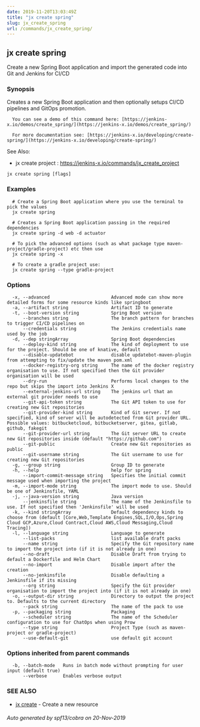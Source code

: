 ```yaml
---
date: 2019-11-20T13:03:49Z
title: "jx create spring"
slug: jx_create_spring
url: /commands/jx_create_spring/
---
```

## jx create spring

Create a new Spring Boot application and import the generated code into Git and Jenkins for CI/CD

### Synopsis

Creates a new Spring Boot application and then optionally setups CI/CD pipelines and GitOps promotion.
  
      You can see a demo of this command here: [https://jenkins-x.io/demos/create_spring/](https://jenkins-x.io/demos/create_spring/)
  
      For more documentation see: [https://jenkins-x.io/developing/create-spring/](https://jenkins-x.io/developing/create-spring/)
  
See Also: 

  * jx create project : https://jenkins-x.io/commands/jx_create_project

```
jx create spring [flags]
```

### Examples

```
  # Create a Spring Boot application where you use the terminal to pick the values
  jx create spring
  
  # Creates a Spring Boot application passing in the required dependencies
  jx create spring -d web -d actuator
  
  # To pick the advanced options (such as what package type maven-project/gradle-project) etc then use
  jx create spring -x
  
  # To create a gradle project use:
  jx create spring --type gradle-project
```

### Options

```
  -x, --advanced                       Advanced mode can show more detailed forms for some resource kinds like springboot
  -a, --artifact string                Artifact ID to generate
  -t, --boot-version string            Spring Boot version
      --branches string                The branch pattern for branches to trigger CI/CD pipelines on
      --credentials string             The Jenkins credentials name used by the job
  -d, --dep stringArray                Spring Boot dependencies
      --deploy-kind string             The kind of deployment to use for the project. Should be one of knative, default
      --disable-updatebot              disable updatebot-maven-plugin from attempting to fix/update the maven pom.xml
      --docker-registry-org string     The name of the docker registry organisation to use. If not specified then the Git provider organisation will be used
      --dry-run                        Performs local changes to the repo but skips the import into Jenkins X
      --external-jenkins-url string    The jenkins url that an external git provider needs to use
      --git-api-token string           The Git API token to use for creating new Git repositories
      --git-provider-kind string       Kind of Git server. If not specified, kind of server will be autodetected from Git provider URL. Possible values: bitbucketcloud, bitbucketserver, gitea, gitlab, github, fakegit
      --git-provider-url string        The Git server URL to create new Git repositories inside (default "https://github.com")
      --git-public                     Create new Git repositories as public
      --git-username string            The Git username to use for creating new Git repositories
  -g, --group string                   Group ID to generate
  -h, --help                           help for spring
      --import-commit-message string   Specifies the initial commit message used when importing the project
  -m, --import-mode string             The import mode to use. Should be one of Jenkinsfile, YAML
  -j, --java-version string            Java version
      --jenkinsfile string             The name of the Jenkinsfile to use. If not specified then 'Jenkinsfile' will be used
  -k, --kind stringArray               Default dependency kinds to choose from (default [Core,Web,Template Engines,SQL,I/O,Ops,Spring Cloud GCP,Azure,Cloud Contract,Cloud AWS,Cloud Messaging,Cloud Tracing])
  -l, --language string                Language to generate
      --list-packs                     list available draft packs
      --name string                    Specify the Git repository name to import the project into (if it is not already in one)
      --no-draft                       Disable Draft from trying to default a Dockerfile and Helm Chart
      --no-import                      Disable import after the creation
      --no-jenkinsfile                 Disable defaulting a Jenkinsfile if its missing
      --org string                     Specify the Git provider organisation to import the project into (if it is not already in one)
  -o, --output-dir string              Directory to output the project to. Defaults to the current directory
      --pack string                    The name of the pack to use
  -p, --packaging string               Packaging
      --scheduler string               The name of the Scheduler configuration to use for ChatOps when using Prow
      --type string                    Project Type (such as maven-project or gradle-project)
      --use-default-git                use default git account
```

### Options inherited from parent commands

```
  -b, --batch-mode   Runs in batch mode without prompting for user input (default true)
      --verbose      Enables verbose output
```

### SEE ALSO

* [jx create](/commands/jx_create/)	 - Create a new resource

###### Auto generated by spf13/cobra on 20-Nov-2019
